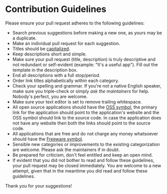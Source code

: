 # Contribution Guidelines

Please ensure your pull request adheres to the following guidelines:

- Search previous suggestions before making a new one, as yours may be a duplicate.
- Make an individual pull request for each suggestion.
- Titles should be [capitalized](http://grammar.yourdictionary.com/capitalization/rules-for-capitalization-in-titles.html).
- Keep descriptions short and simple.
- Make sure your pull request (title, description) is truly descriptive and not redundant or self-evident (example: "It's a useful app"). Fill out the template in the description box.
- End all descriptions with a full stop/period.
- Order link titles alphabetically within each category.
- Check your spelling and grammar. If you're not a native English speaker, make sure you triple-check or simply *ask the maintainers* for help. Nobody's perfect, you are welcome.
- Make sure your text editor is set to remove trailing whitespace.
- All open source applications should have the [OSS symbol](https://github.com/dsrev/awesome-windows/blob/main/media/OSS.svg), the primary link for the application should point to the application's website and the OSS symbol should link to the source code. In case the application does not have any website then both the links should point to the source code.
- All applications that are free and do not charge any money whatsoever should have the [Freeware symbol](https://github.com/dsrev/awesome-windows/blob/main/media/free.svg).
- Sensible new categories or improvements to the existing categorization are welcome. Please ask the maintainers if in doubt.
- Be prepared for criticism, don't feel entitled and keep an open mind.
- If evident that you did not bother to read and follow these guidelines, your pull request may be closed immediately. You are welcome to a new attempt, given that in the meantime you did read and follow these guidelines.

Thank you for your suggestions!
